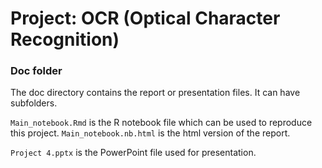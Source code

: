 # Project: OCR (Optical Character Recognition) 

### Doc folder

The doc directory contains the report or presentation files. It can have subfolders.  

`Main_notebook.Rmd` is the R notebook file which can be used to reproduce this project. `Main_notebook.nb.html` is the html version of the report.

`Project 4.pptx` is the PowerPoint file used for presentation.
